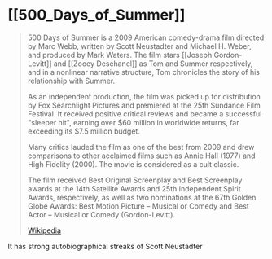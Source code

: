 ﻿---
aliases:
- "500 Days of Summer"
---

# [[500_Days_of_Summer]] 

> 500 Days of Summer is a 2009 American comedy-drama film directed by Marc Webb, 
> written by Scott Neustadter and Michael H. Weber, and produced by Mark Waters. 
> The film stars [[Joseph Gordon-Levitt]] and [[Zooey Deschanel]] as Tom and Summer respectively, 
> and in a nonlinear narrative structure, Tom chronicles the story of his relationship with Summer. 
>
> As an independent production, the film was picked up for distribution by Fox Searchlight Pictures 
> and premiered at the 25th Sundance Film Festival. 
> It received positive critical reviews and became a successful "sleeper hit", 
> earning over $60 million in worldwide returns, far exceeding its $7.5 million budget. 
> 
> Many critics lauded the film as one of the best from 2009 
> and drew comparisons to other acclaimed films such as Annie Hall (1977) and High Fidelity (2000).
> The movie is considered as a cult classic.
>
> The film received Best Original Screenplay and Best Screenplay awards at the 14th Satellite Awards 
> and 25th Independent Spirit Awards, respectively, 
> as well as two nominations at the 67th Golden Globe Awards: Best Motion Picture – Musical or Comedy 
> and Best Actor – Musical or Comedy (Gordon-Levitt).
>
> [Wikipedia](https://en.wikipedia.org/wiki/500%20Days%20of%20Summer)


It has strong autobiographical streaks of Scott Neustadter


